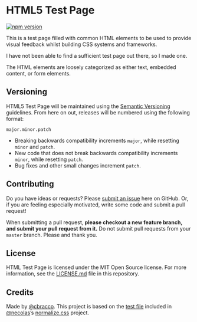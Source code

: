 # HTML5 Test Page

[![npm version](https://badge.fury.io/js/html5-test-page.svg)](https://badge.fury.io/js/html5-test-page)

This is a test page filled with common HTML elements to be used to provide visual feedback whilst building CSS systems and frameworks.

I have not been able to find a sufficient test page out there, so I made one.

The HTML elements are loosely categorized as either text, embedded content, or form elements.

## Versioning

HTML5 Test Page will be maintained using the [Semantic Versioning](http://semver.org/) guidelines. From here on out, releases will be numbered using the following format:

`major.minor.patch`

* Breaking backwards compatibility increments `major`, while resetting `minor` and `patch`.
* New code that does not break backwards compatibility increments `minor`, while resetting `patch`.
* Bug fixes and other small changes increment `patch`.

## Contributing

Do you have ideas or requests? Please [submit an issue](https://github.com/cbracco/html5-test-page/issues/new) here on GitHub. Or, if you are feeling especially motivated, write some code and submit a pull request!

When submitting a pull request, **please checkout a new feature branch, and submit your pull request from it.** Do not submit pull requests from your `master` branch. Please and thank you.

## License

HTML Test Page is licensed under the MIT Open Source license. For more information, see the [LICENSE.md](https://github.com/cbracco/html5-test-page/blob/master/LICENSE.md) file in this repository.

## Credits

Made by [@cbracco](http://cbracco.me). This project is based on the [test file](https://github.com/necolas/normalize.css/blob/master/test.html) included in [@necolas](https://github.com/necolas/)’s [normalize.css](https://github.com/necolas/normalize.css/) project.
